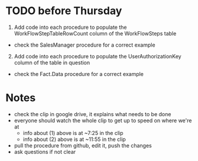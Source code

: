 # TODO before Thursday

1. Add code into each procedure to populate the WorkFlowStepTableRowCount column of the WorkFlowSteps table
  - check the SalesManager procedure for a correct example
2. Add code into each procedure to populate the UserAuthorizationKey column of the table in question
  - check the Fact.Data procedure for a correct example

# Notes
  - check the clip in google drive, it explains what needs to be done
  - everyone should watch the whole clip to get up to speed on where we're at
    - info about (1) above is at ~7:25 in the clip
    - info about (2) above is at ~11:55 in the clip
  - pull the procedure from github, edit it, push the changes
  - ask questions if not clear 
 